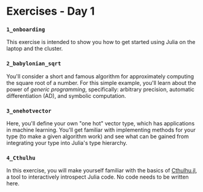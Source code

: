 # Exercises - Day 1

### `1_onboarding`

This exercise is intended to show you how to get started using Julia on the laptop and the cluster.

### `2_babylonian_sqrt`

You'll consider a short and famous algorithm for approximately computing the square root of a number. For this simple example, you'll learn about the power of *generic programming*, specifically: arbitrary precision, automatic differentiation (AD), and symbolic computation.

### `3_onehotvector`

Here, you'll define your own "one hot" vector type, which has applications in machine learning. You'll get familiar with implementing methods for your type (to make a given algorithm work) and see what can be gained from integrating your type into Julia's type hierarchy.

### `4_Cthulhu`

In this exercise, you will make yourself familiar with the basics of [Cthulhu.jl](https://github.com/JuliaDebug/Cthulhu.jl), a tool to interactively introspect Julia code. No code needs to be written here.
